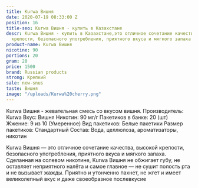 ```yaml
---
title: Kurwa Вишня
date: 2020-07-19 08:33:00 Z
position: 16
title-seo: Kurwa Вишня - купить в Казахстане
descr: Kurwa Вишня - купить в Казахстане,это отличное сочетание качества, высокой
  крепости, безопасного употребления, приятного вкуса и мягкого запаха
product-name: Kurwa Вишня
nicotine: 90
portions: 20
gram: 20
price: 1500
brand: Russian products
strong: Крепкий
sale: new-snus
taste: Вишня
image: "/uploads/Kurwa%20cherry.png"
---
```


Kurwa Вишня - жевательная смесь со вкусом вишня. Производитель: Kurwa Вкус: Вишня Никотин: 90 мг/г Пакетиков в банке: 20 (шт) Жжение: 9 из 10 (Умеренное) Вид пакетиков: Белые пакетики Размер пакетиков: Стандартный Состав: Вода, целлюлоза, ароматизаторы, никотин

Kurwa Вишня — это отличное сочетание качества, высокой крепости, безопасного употребления, приятного вкуса и мягкого запаха. Сделанная на солевом никотине, Kurwa Вишня не обжигает губу, не оставляет неприятного налёта и самое главное — не сушит полость рта и не вызывает жажды.
Приятно и утонченно пахнет, не жгет и имеет великолепный вкус и даже своеобразное послевкусие